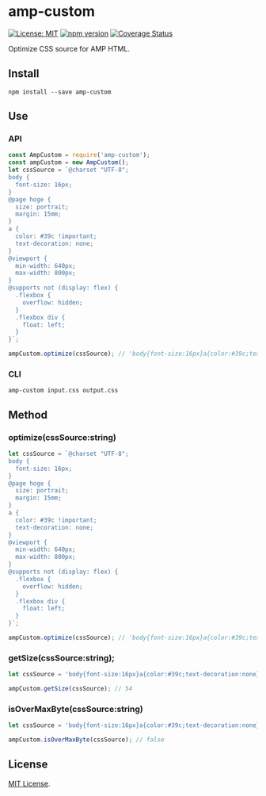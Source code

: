 # amp-custom

[![License: MIT](https://img.shields.io/badge/License-MIT-green.svg)](https://opensource.org/licenses/MIT)
[![npm version](https://badge.fury.io/js/amp-custom.svg)](https://badge.fury.io/js/amp-custom)
[![Coverage Status](https://coveralls.io/repos/github/kimulaco/amp-custom/badge.svg)](https://coveralls.io/github/kimulaco/amp-custom)

Optimize CSS source for AMP HTML.

## Install

```shell
npm install --save amp-custom
```

## Use

### API

```js
const AmpCustom = require('amp-custom');
const ampCustom = new AmpCustom();
let cssSource = `@charset "UTF-8";
body {
  font-size: 16px;
}
@page hoge {
  size: portrait;
  margin: 15mm;
}
a {
  color: #39c !important;
  text-decoration: none;
}
@viewport {
  min-width: 640px;
  max-width: 800px;
}
@supports not (display: flex) {
  .flexbox {
    overflow: hidden;
  }
  .flexbox div {
    float: left;
  }
}`;

ampCustom.optimize(cssSource); // 'body{font-size:16px}a{color:#39c;text-decoration:none}'
```

### CLI

```shell
amp-custom input.css output.css
```

## Method

### optimize(cssSource:string)

```js
let cssSource = `@charset "UTF-8";
body {
  font-size: 16px;
}
@page hoge {
  size: portrait;
  margin: 15mm;
}
a {
  color: #39c !important;
  text-decoration: none;
}
@viewport {
  min-width: 640px;
  max-width: 800px;
}
@supports not (display: flex) {
  .flexbox {
    overflow: hidden;
  }
  .flexbox div {
    float: left;
  }
}`;

ampCustom.optimize(cssSource); // 'body{font-size:16px}a{color:#39c;text-decoration:none}'
```

### getSize(cssSource:string);

```js
let cssSource = 'body{font-size:16px}a{color:#39c;text-decoration:none}';

ampCustom.getSize(cssSource); // 54
```

### isOverMaxByte(cssSource:string)

```js
let cssSource = 'body{font-size:16px}a{color:#39c;text-decoration:none}';

ampCustom.isOverMaxByte(cssSource); // false
```

## License

[MIT License](LICENSE).

